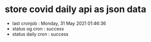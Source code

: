 # store covid daily api as json data

- last cronjob : Monday, 31 May 2021 01:46:36
- status og cron : success
- status daily cron : success
      
      